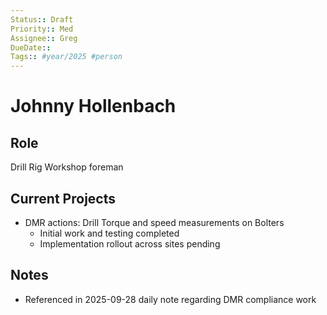 ```yaml
---
Status:: Draft
Priority:: Med
Assignee:: Greg
DueDate::
Tags:: #year/2025 #person
---
```


# Johnny Hollenbach

## Role
Drill Rig Workshop foreman

## Current Projects
- DMR actions: Drill Torque and speed measurements on Bolters
  - Initial work and testing completed
  - Implementation rollout across sites pending

## Notes
- Referenced in 2025-09-28 daily note regarding DMR compliance work